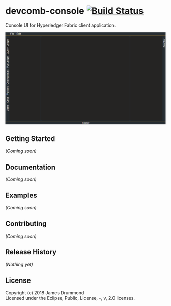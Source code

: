 # devcomb-console [![Build Status](https://secure.travis-ci.org/devcomb/console.png?branch=master)](http://travis-ci.org/devcomb/console)

Console UI for Hyperledger Fabric client application.

![Devcomb Screenshot](https://raw.githubusercontent.com/devcomb/console/master/devcomb_snapshot.png "Devcomb Screenshot")

## Getting Started
_(Coming soon)_

## Documentation
_(Coming soon)_

## Examples
_(Coming soon)_

## Contributing
_(Coming soon)_

## Release History
_(Nothing yet)_

## License
Copyright (c) 2018 James Drummond  
Licensed under the Eclipse, Public, License, -, v, 2.0 licenses.
